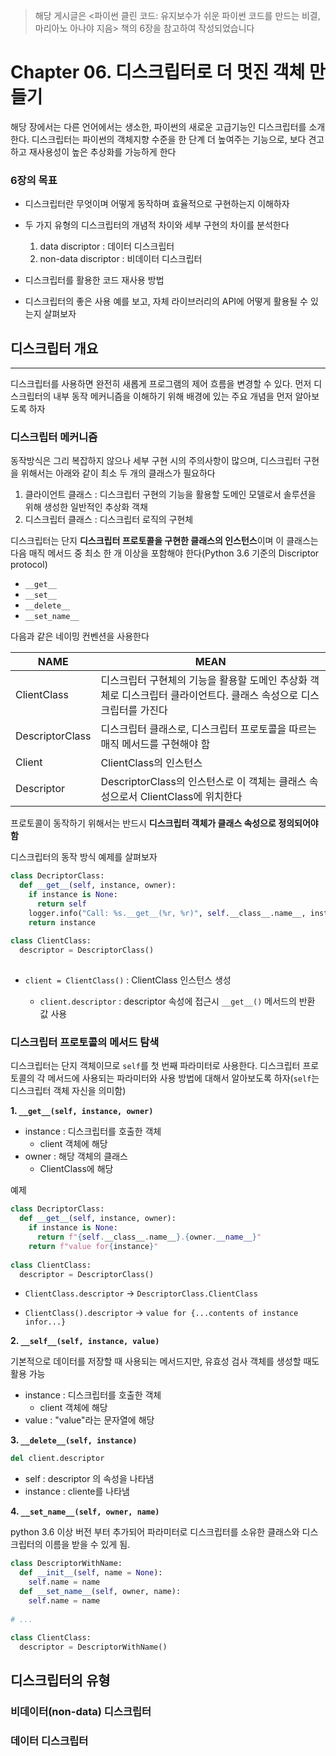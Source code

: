 > 해당 게시글은 <파이썬 클린 코드: 유지보수가 쉬운 파이썬 코드를 만드는 비결, 마리아노 아나야 지음> 책의 6장을 참고하여 작성되었습니다

# Chapter 06. 디스크립터로 더 멋진 객체 만들기

해당 장에서는 다른 언어에서는 생소한, 파이썬의 새로운 고급기능인 디스크립터를 소개한다. 디스크립터는 파이썬의 객체지향 수준을 한 단계 더 높여주는 기능으로, 보다 견고하고 재사용성이 높은 추상화를 가능하게 한다

### 6장의 목표

- 디스크립터란 무엇이며 어떻게 동작하며 효율적으로 구현하는지 이해하자

- 두 가지 유형의 디스크립터의 개념적 차이와 세부 구현의 차이를 분석한다

  1. data discriptor : 데이터 디스크립터
  2. non-data discriptor : 비데이터 디스크립터

- 디스크립터를 활용한 코드 재사용 방법

- 디스크립터의 좋은 사용 예를 보고, 자체 라이브러리의 API에 어떻게 활용될 수 있는지 살펴보자

  

## 디스크립터 개요

------

디스크립터를 사용하면 완전히 새롭게 프로그램의 제어 흐름을 변경할 수 있다. 먼저 디스크립터의 내부 동작 메커니즘을 이해하기 위해 배경에 있는 주요 개념을 먼저 알아보도록 하자

### 디스크립터 메커니즘

동작방식은 그리 복잡하지 않으나 세부 구현 시의 주의사항이 많으며, 디스크립터 구현을 위해서는 아래와 같이 최소 두 개의 클래스가 필요하다

1. 클라이언트 클래스 : 디스크립터 구현의 기능을 활용할 도메인 모델로서 솔루션을 위해 생성한 일반적인 추상화 객채
2. 디스크립터 클래스 : 디스크립터 로직의 구현체 

디스크립터는 단지 **디스크립터 프로토콜을 구현한 클래스의 인스턴스**이며 이 클래스는 다음 매직 메서드 중 최소 한 개 이상을 포함해야 한다(Python 3.6 기준의 Discriptor protocol)

- `__get__`
- `__set__`
- `__delete__`
- `__set_name__`

다음과 같은 네이밍 컨벤션을 사용한다

| NAME            | MEAN                                                         |
| --------------- | ------------------------------------------------------------ |
| ClientClass     | 디스크립터 구현체의 기능을 활용할 도메인 추상화 객체로 디스크립터 클라이언트다. 클래스 속성으로 디스크립터를 가진다 |
| DescriptorClass | 디스크립터 클래스로, 디스크립터 프로토콜을 따르는 매직 메서드를 구현해야 함 |
| Client          | ClientClass의 인스턴스                                       |
| Descriptor      | DescriptorClass의 인스턴스로 이 객체는 클래스 속성으로서 ClientClass에 위치한다 |

프로토콜이 동작하기 위해서는 반드시 **디스크립터 객체가 클래스 속성으로 정의되어야 함**

디스크립터의 동작 방식 예제를 살펴보자

```python
class DecriptorClass:
  def __get__(self, instance, owner):
    if instance is None:
      return self
    logger.info("Call: %s.__get__(%r, %r)", self.__class__.name__, instance, owner)
    return instance
  
class ClientClass:
  descriptor = DescriptorClass()
    
```

- `client = ClientClass()` : ClientClass 인스턴스 생성

  - `client.descriptor` : descriptor 속성에 접근시 `__get__()` 메서드의 반환 값 사용

  

### 디스크립터 프로토콜의 메서드 탐색

디스크립터는 단지 객체이므로 `self`를 첫 번째 파라미터로 사용한다.  디스크립터 프로토콜의 각 메서드에 사용되는 파라미터와 사용 방법에 대해서 알아보도록 하자(`self`는 디스크립터 객체 자신을 의미함)

**1. `__get__(self, instance, owner)`**

- instance : 디스크립터를 호출한 객체
  - client 객체에 해당
- owner : 해당 객체의 클래스
  - ClientClass에 해당

예제

```python
class DecriptorClass:
  def __get__(self, instance, owner):
    if instance is None:
      return f"{self.__class__.name__}.{owner.__name__}"
    return f"value for{instance}"
  
class ClientClass:
  descriptor = DescriptorClass()
```

- `ClientClass.descriptor` -> `DescriptorClass.ClientClass`

- `ClientClass().descriptor` -> `value for {...contents of instance infor...}`

  

**2. `__self__(self, instance, value)`** 

기본적으로 데이터를 저장할 때 사용되는 메서드지만, 유효성 검사 객체를 생성할 때도 활용 가능

- instance : 디스크립터를 호출한 객체
  - client 객체에 해당
- value : "value"라는 문자열에 해당

**3. `__delete__(self, instance)`**

```python
del client.descriptor
```

- self : descriptor 의 속성을 나타냄
- instance : cliente를 나타냄

**4. `__set_name__(self, owner, name)`**

python 3.6 이상 버전 부터 추가되어 파라미터로 디스크립터를 소유한 클래스와 디스크립터의 이름을 받을 수 있게 됨.

```python
class DescriptorWithName:
  def __init__(self, name = None):
    self.name = name
  def __set_name__(self, owner, name):
    self.name = name
 
# ... 
 
class ClientClass:
  descriptor = DescriptorWithName()
```



## 디스크립터의 유형

### 비데이터(non-data) 디스크립터

### 데이터 디스크립터


